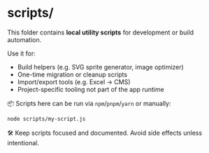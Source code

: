 # scripts/

This folder contains **local utility scripts** for development or build automation.

Use it for:

- Build helpers (e.g. SVG sprite generator, image optimizer)
- One-time migration or cleanup scripts
- Import/export tools (e.g. Excel → CMS)
- Project-specific tooling not part of the app runtime

📦 Scripts here can be run via `npm`/`pnpm`/`yarn` or manually:

```bash
node scripts/my-script.js
```

🛠 Keep scripts focused and documented. Avoid side effects unless intentional.

